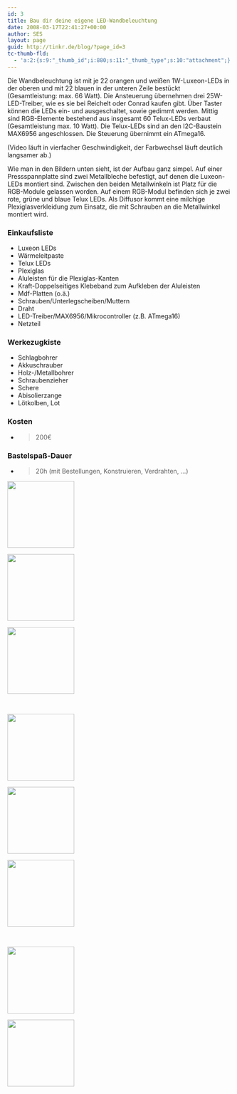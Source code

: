 ```yaml
---
id: 3
title: Bau dir deine eigene LED-Wandbeleuchtung
date: 2008-03-17T22:41:27+00:00
author: SES
layout: page
guid: http://tinkr.de/blog/?page_id=3
tc-thumb-fld:
  - 'a:2:{s:9:"_thumb_id";i:880;s:11:"_thumb_type";s:10:"attachment";}'
---
```

Die Wandbeleuchtung ist mit je 22 orangen und weißen 1W-Luxeon-LEDs in der oberen und mit 22 blauen in der unteren Zeile bestückt
(Gesamtleistung: max. 66 Watt). Die Ansteuerung übernehmen drei 25W-LED-Treiber, wie es sie bei Reichelt oder Conrad kaufen gibt.
Über Taster können die LEDs ein- und ausgeschaltet, sowie gedimmt werden.
Mittig sind RGB-Elemente bestehend aus insgesamt 60 Telux-LEDs verbaut (Gesamtleistung max. 10 Watt). Die Telux-LEDs sind an den
I2C-Baustein MAX6956 angeschlossen. Die Steuerung übernimmt ein ATmega16.

(Video läuft in vierfacher Geschwindigkeit, der Farbwechsel läuft deutlich langsamer ab.)


Wie man in den Bildern unten sieht, ist der Aufbau ganz simpel. Auf einer Pressspannplatte sind zwei Metallbleche befestigt, auf denen die Luxeon-LEDs montiert sind.
Zwischen den beiden Metallwinkeln ist Platz für die RGB-Module gelassen worden. Auf einem RGB-Modul befinden sich je zwei rote, grüne und blaue Telux LEDs.
Als Diffusor kommt eine milchige Plexiglasverkleidung zum Einsatz, die mit Schrauben an die Metallwinkel montiert wird.

### Einkaufsliste

  * Luxeon LEDs
  * Wärmeleitpaste
  * Telux LEDs
  * Plexiglas
  * Aluleisten für die Plexiglas-Kanten
  * Kraft-Doppelseitiges Klebeband zum Aufkleben der Aluleisten
  * Mdf-Platten (o.ä.)
  * Schrauben/Unterlegscheiben/Muttern
  * Draht
  * LED-Treiber/MAX6956/Mikrocontroller (z.B. ATmega16)
  * Netzteil

### Werkezugkiste

  * Schlagbohrer
  * Akkuschrauber
  * Holz-/Metallbohrer
  * Schraubenzieher
  * Schere
  * Abisolierzange
  * Lötkolben, Lot

### Kosten

  * >200€

### Bastelspaß-Dauer

  * >20h (mit Bestellungen, Konstruieren, Verdrahten, &#8230;)

<div id='gallery-6' class='gallery galleryid-3 gallery-columns-3 gallery-size-thumbnail'>
  <dl class='gallery-item'>
    <dt class='gallery-icon landscape'>
      <a href='http://tinkr.de/led_wandbeleuchtung/rgb_module/'><img width="150" height="150" src="http://tinkrde.test.mug.im/wp-content/uploads/sites/7/2008/03/RGB_Module-150x150.jpg" class="attachment-thumbnail size-thumbnail" alt="" loading="lazy" /></a>
    </dt>
  </dl>

  <dl class='gallery-item'>
    <dt class='gallery-icon landscape'>
      <a href='http://tinkr.de/led_wandbeleuchtung/rgb_module_1/'><img width="150" height="150" src="http://tinkrde.test.mug.im/wp-content/uploads/sites/7/2008/03/RGB_Module_1-150x150.jpg" class="attachment-thumbnail size-thumbnail" alt="" loading="lazy" /></a>
    </dt>
  </dl>

  <dl class='gallery-item'>
    <dt class='gallery-icon landscape'>
      <a href='http://tinkr.de/led_wandbeleuchtung/rgb_module_2/'><img width="150" height="150" src="http://tinkrde.test.mug.im/wp-content/uploads/sites/7/2008/03/RGB_Module_2-150x150.jpg" class="attachment-thumbnail size-thumbnail" alt="" loading="lazy" /></a>
    </dt>
  </dl>

  <br style="clear: both" />

  <dl class='gallery-item'>
    <dt class='gallery-icon landscape'>
      <a href='http://tinkr.de/led_wandbeleuchtung/wandbeleuchtung_ohne_verkleidung/'><img width="150" height="150" src="http://tinkrde.test.mug.im/wp-content/uploads/sites/7/2008/03/Wandbeleuchtung_ohne_Verkleidung-150x150.jpg" class="attachment-thumbnail size-thumbnail" alt="" loading="lazy" /></a>
    </dt>
  </dl>

  <dl class='gallery-item'>
    <dt class='gallery-icon landscape'>
      <a href='http://tinkr.de/led_wandbeleuchtung/wandbeleuchtung_ohne_verkleidung_1/'><img width="150" height="150" src="http://tinkrde.test.mug.im/wp-content/uploads/sites/7/2008/03/Wandbeleuchtung_ohne_Verkleidung_1-150x150.jpg" class="attachment-thumbnail size-thumbnail" alt="" loading="lazy" /></a>
    </dt>
  </dl>

  <dl class='gallery-item'>
    <dt class='gallery-icon landscape'>
      <a href='http://tinkr.de/led_wandbeleuchtung/wandbeleuchtung_ohne_verkleidung_2/'><img width="150" height="150" src="http://tinkrde.test.mug.im/wp-content/uploads/sites/7/2008/03/Wandbeleuchtung_ohne_Verkleidung_2-150x150.jpg" class="attachment-thumbnail size-thumbnail" alt="" loading="lazy" /></a>
    </dt>
  </dl>

  <br style="clear: both" />

  <dl class='gallery-item'>
    <dt class='gallery-icon landscape'>
      <a href='http://tinkr.de/led_wandbeleuchtung/wandbeleuchtung_ohne_verkleidung_3/'><img width="150" height="150" src="http://tinkrde.test.mug.im/wp-content/uploads/sites/7/2008/03/Wandbeleuchtung_ohne_Verkleidung_3-150x150.jpg" class="attachment-thumbnail size-thumbnail" alt="" loading="lazy" /></a>
    </dt>
  </dl>

  <dl class='gallery-item'>
    <dt class='gallery-icon landscape'>
      <a href='http://tinkr.de/led_wandbeleuchtung/wandbeleuchtung_ohne_verkleidung_4/'><img width="150" height="150" src="http://tinkrde.test.mug.im/wp-content/uploads/sites/7/2008/03/Wandbeleuchtung_ohne_Verkleidung_4-150x150.jpg" class="attachment-thumbnail size-thumbnail" alt="" loading="lazy" /></a>
    </dt>
  </dl>

  <br style='clear: both' />
</div>

